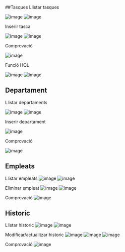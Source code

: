 ##Tasques
Llistar tasques

![image](https://github.com/user-attachments/assets/9532f29f-1386-46d6-83fc-e6a2eb943042)
![image](https://github.com/user-attachments/assets/4c3bf3c4-1c62-4d02-9f27-6156f066fbf2)

Inserir tasca

![image](https://github.com/user-attachments/assets/8867b271-d4bb-4273-93a3-f2dde226e423)
![image](https://github.com/user-attachments/assets/58e88c56-bad4-41bc-b8cc-9358c9787f8c)

Comprovació

![image](https://github.com/user-attachments/assets/cf553b6e-0ed4-4b0e-a49e-d29ae1466685)

Funció HQL

![image](https://github.com/user-attachments/assets/272273ef-9621-478f-a75c-d49d420aebf9)
![image](https://github.com/user-attachments/assets/886879b9-fb9f-4f2f-be8a-5e39e7c47eac)

## Departament

Llistar departaments

![image](https://github.com/user-attachments/assets/5c97ac3f-bce5-4822-81e9-dc86a3b5c489)
![image](https://github.com/user-attachments/assets/221c6914-1ec9-4a2f-91ba-4192944e1f0d)

Inserir departament

![image](https://github.com/user-attachments/assets/a994019e-511e-4008-87ca-4c40066c1c5a)

Comprovació

![image](https://github.com/user-attachments/assets/6cb32bc4-278a-4762-b662-884a870eb60c)

## Empleats

Llistar empleats
![image](https://github.com/user-attachments/assets/31910e68-8d13-4787-bb49-4b9b9995133f)
![image](https://github.com/user-attachments/assets/d8e55541-ba0c-43d4-b4cb-f972447f24d9)


Eliminar empleat
![image](https://github.com/user-attachments/assets/4470e311-fc4e-4771-a46a-ab33a9b34205)
![image](https://github.com/user-attachments/assets/e297de1f-f991-4871-bc40-0b8223b0652d)


Comprovació
![image](https://github.com/user-attachments/assets/ba1a4f1a-1b3f-48a1-974a-23ae3e8544fe)

## Historic

Llistar historic
![image](https://github.com/user-attachments/assets/114762b7-eb9b-47dc-8b14-a5d08cb1611a)
![image](https://github.com/user-attachments/assets/ed30446b-a3d0-4494-ae06-e5e01d7e95c9)


Modificar/actualitzar historic
![image](https://github.com/user-attachments/assets/a1e99b99-3dba-4a4c-80db-6defc493aa93)
![image](https://github.com/user-attachments/assets/cf852ecd-6f83-4df1-85e5-24ff4f74e0db)
![image](https://github.com/user-attachments/assets/05621391-333a-44b5-aae3-094638a68bdf)


Comprovació
![image](https://github.com/user-attachments/assets/71a8c598-40ce-4845-9671-d2a3b8d776d0)


